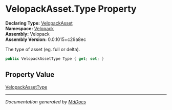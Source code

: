 ﻿<!--  
  <auto-generated>   
    The contents of this file were generated by a tool.  
    Changes to this file may be list if the file is regenerated  
  </auto-generated>   
-->

# VelopackAsset.Type Property

**Declaring Type:** [VelopackAsset](../index.md)  
**Namespace:** [Velopack](../../index.md)  
**Assembly:** Velopack  
**Assembly Version:** 0.0.1015+c29a8ec

 The type of asset (eg. full or delta). 

```csharp
public VelopackAssetType Type { get; set; }
```

## Property Value

[VelopackAssetType](../../VelopackAssetType/index.md)

___

*Documentation generated by [MdDocs](https://github.com/ap0llo/mddocs)*
